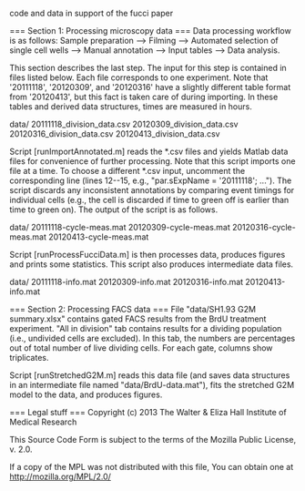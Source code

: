 code and data in support of the fucci paper

=== Section 1: Processing microscopy data ===
Data processing workflow is as follows: Sample preparation --> Filming --> Automated selection of single cell wells --> Manual annotation --> Input tables --> Data analysis.

This section describes the last step. The input for this step is contained in files listed below. Each file corresponds to one experiment. Note that '20111118', '20120309', and '20120316' have a slightly different table format from '20120413', but this fact is taken care of during importing. In these tables and derived data structures, times are measured in hours.

data/
20111118_division_data.csv
20120309_division_data.csv
20120316_division_data.csv
20120413_division_data.csv


Script [runImportAnnotated.m] reads the *.csv files and yields Matlab data files for convenience of further processing. Note that this script imports one file at a time. To choose a different *.csv input, uncomment the corresponding line (lines 12--15, e.g., "par.sExpName = '20111118'; ..."). The script discards any inconsistent annotations by comparing event timings for individual cells (e.g., the cell is discarded if time to green off is earlier than time to green on). The output of the script is as follows.

data/
20111118-cycle-meas.mat
20120309-cycle-meas.mat
20120316-cycle-meas.mat
20120413-cycle-meas.mat


Script [runProcessFucciData.m] is then processes data, produces figures and prints some statistics. This script also produces intermediate data files.

data/
20111118-info.mat
20120309-info.mat
20120316-info.mat
20120413-info.mat


=== Section 2: Processing FACS data ===
File "data/SH1.93 G2M summary.xlsx" contains gated FACS results from the BrdU treatment experiment. "All in division" tab contains results for a dividing population (i.e., undivided cells are excluded). In this tab, the numbers are percentages out of total number of live dividing cells. For each gate, columns show triplicates.

Script [runStretchedG2M.m] reads this data file (and saves data structures in an intermediate file named "data/BrdU-data.mat"), fits the stretched G2M model to the data, and produces figures.


=== Legal stuff ===
Copyright (c) 2013 The Walter & Eliza Hall Institute of Medical Research

This Source Code Form is subject to the terms of the Mozilla Public License, v. 2.0.

If a copy of the MPL was not distributed with this file, You can obtain one at http://mozilla.org/MPL/2.0/
